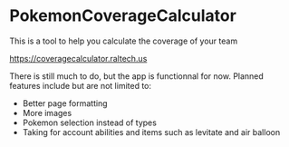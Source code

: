 # PokemonCoverageCalculator
This is a tool to help you calculate the coverage of your team

https://coveragecalculator.raltech.us

There is still much to do, but the app is functionnal for now. Planned features include but are not limited to:
- Better page formatting
- More images
- Pokemon selection instead of types
- Taking for account abilities and items such as levitate and air balloon

